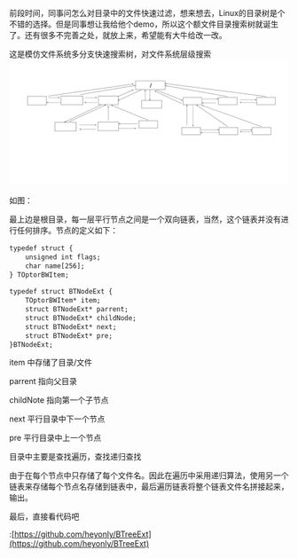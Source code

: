 前段时间，同事问怎么对目录中的文件快速过滤，想来想去，Linux的目录树是个不错的选择。但是同事想让我给他个demo，所以这个额文件目录搜索树就诞生了。还有很多不完善之处，就放上来，希望能有大牛给改一改。



这是模仿文件系统多分支快速搜索树，对文件系统层级搜索
![image](BTreeExtPictire.png)

如图：



最上边是根目录，每一层平行节点之间是一个双向链表，当然，这个链表并没有进行任何排序。节点的定义如下：
```
typedef struct {
    unsigned int flags; 
    char name[256];
} TOptorBWItem;
```
```
typedef struct BTNodeExt {
    TOptorBWItem* item;
    struct BTNodeExt* parrent;
    struct BTNodeExt* childNode;
    struct BTNodeExt* next;
    struct BTNodeExt* pre;
}BTNodeExt;
```


item 中存储了目录/文件

parrent 指向父目录

childNote 指向第一个子节点

next 平行目录中下一个节点

pre 平行目录中上一个节点

目录中主要是查找遍历，查找递归查找


由于在每个节点中只存储了每个文件名。因此在遍历中采用递归算法，使用另一个链表来存储每个节点名存储到链表中，最后遍历链表将整个链表文件名拼接起来，输出。


最后，直接看代码吧

:[https://github.com/heyonly/BTreeExt](https://github.com/heyonly/BTreeExt)





